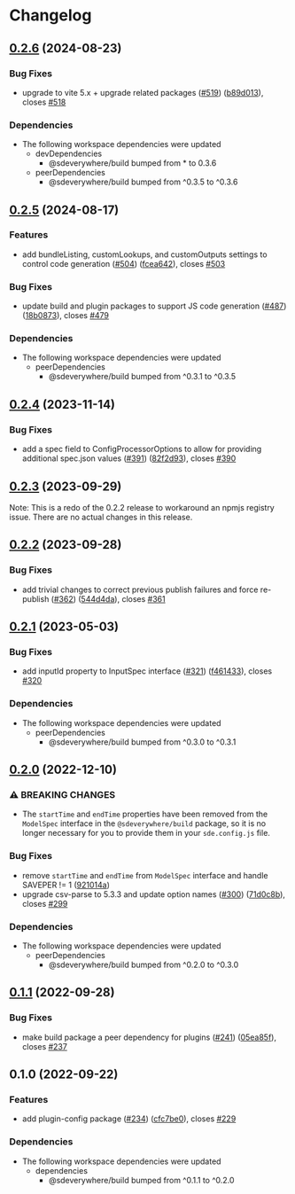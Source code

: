 # Changelog

## [0.2.6](https://github.com/climateinteractive/SDEverywhere/compare/plugin-config-v0.2.5...plugin-config-v0.2.6) (2024-08-23)


### Bug Fixes

* upgrade to vite 5.x + upgrade related packages ([#519](https://github.com/climateinteractive/SDEverywhere/issues/519)) ([b89d013](https://github.com/climateinteractive/SDEverywhere/commit/b89d01319c355fc087b382fd299a7231bf942fc2)), closes [#518](https://github.com/climateinteractive/SDEverywhere/issues/518)


### Dependencies

* The following workspace dependencies were updated
  * devDependencies
    * @sdeverywhere/build bumped from * to 0.3.6
  * peerDependencies
    * @sdeverywhere/build bumped from ^0.3.5 to ^0.3.6

## [0.2.5](https://github.com/climateinteractive/SDEverywhere/compare/plugin-config-v0.2.4...plugin-config-v0.2.5) (2024-08-17)


### Features

* add bundleListing, customLookups, and customOutputs settings to control code generation ([#504](https://github.com/climateinteractive/SDEverywhere/issues/504)) ([fcea642](https://github.com/climateinteractive/SDEverywhere/commit/fcea642a8e0bcd23e3ebf07983f1f30415b4f81d)), closes [#503](https://github.com/climateinteractive/SDEverywhere/issues/503)


### Bug Fixes

* update build and plugin packages to support JS code generation ([#487](https://github.com/climateinteractive/SDEverywhere/issues/487)) ([18b0873](https://github.com/climateinteractive/SDEverywhere/commit/18b0873e74facea772e56f59a1ba4470ebb1fdd6)), closes [#479](https://github.com/climateinteractive/SDEverywhere/issues/479)


### Dependencies

* The following workspace dependencies were updated
  * peerDependencies
    * @sdeverywhere/build bumped from ^0.3.1 to ^0.3.5

## [0.2.4](https://github.com/climateinteractive/SDEverywhere/compare/plugin-config-v0.2.3...plugin-config-v0.2.4) (2023-11-14)


### Bug Fixes

* add a spec field to ConfigProcessorOptions to allow for providing additional spec.json values ([#391](https://github.com/climateinteractive/SDEverywhere/issues/391)) ([82f2d93](https://github.com/climateinteractive/SDEverywhere/commit/82f2d93864d96a455bea7c003604f29ebdadbfb0)), closes [#390](https://github.com/climateinteractive/SDEverywhere/issues/390)

## [0.2.3](https://github.com/climateinteractive/SDEverywhere/compare/plugin-config-v0.2.2...plugin-config-v0.2.3) (2023-09-29)

Note: This is a redo of the 0.2.2 release to workaround an npmjs registry issue.  There are no actual changes in this release.


## [0.2.2](https://github.com/climateinteractive/SDEverywhere/compare/plugin-config-v0.2.1...plugin-config-v0.2.2) (2023-09-28)


### Bug Fixes

* add trivial changes to correct previous publish failures and force re-publish ([#362](https://github.com/climateinteractive/SDEverywhere/issues/362)) ([544d4da](https://github.com/climateinteractive/SDEverywhere/commit/544d4dac5f5d6d71885f9ba15f95ee9c91e0ec66)), closes [#361](https://github.com/climateinteractive/SDEverywhere/issues/361)

## [0.2.1](https://github.com/climateinteractive/SDEverywhere/compare/plugin-config-v0.2.0...plugin-config-v0.2.1) (2023-05-03)

### Bug Fixes

* add inputId property to InputSpec interface ([#321](https://github.com/climateinteractive/SDEverywhere/issues/321)) ([f461433](https://github.com/climateinteractive/SDEverywhere/commit/f461433df9ae013e73a76a1103c9cb8a5d22ab52)), closes [#320](https://github.com/climateinteractive/SDEverywhere/issues/320)


### Dependencies

* The following workspace dependencies were updated
  * peerDependencies
    * @sdeverywhere/build bumped from ^0.3.0 to ^0.3.1

## [0.2.0](https://github.com/climateinteractive/SDEverywhere/compare/plugin-config-v0.1.1...plugin-config-v0.2.0) (2022-12-10)


### ⚠ BREAKING CHANGES

* The `startTime` and `endTime` properties have been removed from the `ModelSpec` interface in the `@sdeverywhere/build` package, so it is no longer necessary for you to provide them in your `sde.config.js` file.

### Bug Fixes

* remove `startTime` and `endTime` from `ModelSpec` interface and handle SAVEPER != 1 ([921014a](https://github.com/climateinteractive/SDEverywhere/commit/921014aeeda646a130ac324823ab5633d6abcdfa))
* upgrade csv-parse to 5.3.3 and update option names ([#300](https://github.com/climateinteractive/SDEverywhere/issues/300)) ([71d0c8b](https://github.com/climateinteractive/SDEverywhere/commit/71d0c8b2d0e5f4737f968975a16bfd7b2d47b87a)), closes [#299](https://github.com/climateinteractive/SDEverywhere/issues/299)


### Dependencies

* The following workspace dependencies were updated
  * peerDependencies
    * @sdeverywhere/build bumped from ^0.2.0 to ^0.3.0

## [0.1.1](https://github.com/climateinteractive/SDEverywhere/compare/plugin-config-v0.1.0...plugin-config-v0.1.1) (2022-09-28)


### Bug Fixes

* make build package a peer dependency for plugins ([#241](https://github.com/climateinteractive/SDEverywhere/issues/241)) ([05ea85f](https://github.com/climateinteractive/SDEverywhere/commit/05ea85f256ceed064018cdfab1bd6d52a7dca735)), closes [#237](https://github.com/climateinteractive/SDEverywhere/issues/237)

## 0.1.0 (2022-09-22)


### Features

* add plugin-config package ([#234](https://github.com/climateinteractive/SDEverywhere/issues/234)) ([cfc7be0](https://github.com/climateinteractive/SDEverywhere/commit/cfc7be0f78a88ab1e3f601cba93e8f882e9d072d)), closes [#229](https://github.com/climateinteractive/SDEverywhere/issues/229)


### Dependencies

* The following workspace dependencies were updated
  * dependencies
    * @sdeverywhere/build bumped from ^0.1.1 to ^0.2.0
